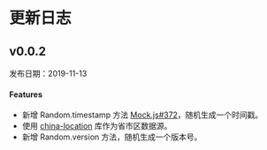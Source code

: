 # 更新日志

## v0.0.2

发布日期：2019-11-13

#### Features

* 新增 Random.timestamp 方法 [Mock.js#372](https://github.com/nuysoft/Mock/issues/372)，随机生成一个时间戳。
* 使用 [china-location](https://github.com/JasonBoy/china-location) 库作为省市区数据源。
* 新增 Random.version 方法，随机生成一个版本号。

